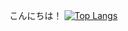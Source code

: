 こんにちは！
[![Top Langs](https://github-readme-stats.vercel.app/api/top-langs/?username=keromonsumire
)](https://github.com/anuraghazra/github-readme-stats)
